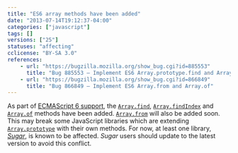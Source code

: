 ```yaml
---
title: "ES6 array methods have been added"
date: "2013-07-14T19:12:37-04:00"
categories: ["javascript"]
tags: []
versions: ["25"]
statuses: "affecting"
cclicense: "BY-SA 3.0"
references:
    - url: "https://bugzilla.mozilla.org/show_bug.cgi?id=885553"
      title: "Bug 885553 – Implement ES6 Array.prototype.find and Array.prototype.findIndex"
    - url: "https://bugzilla.mozilla.org/show_bug.cgi?id=866849"
      title: "Bug 866849 – Implement ES6 Array.from and Array.of"
---
```

As part of [ECMAScript 6 support](https://developer.mozilla.org/en-US/docs/Web/JavaScript/ECMAScript_6_support_in_Mozilla), the [`Array.find`](https://developer.mozilla.org/en-US/docs/Web/JavaScript/Reference/Global_Objects/Array/find), [`Array.findIndex`](https://developer.mozilla.org/en-US/docs/Web/JavaScript/Reference/Global_Objects/Array/findIndex) and [`Array.of`](https://developer.mozilla.org/en-US/docs/Web/JavaScript/Reference/Global_Objects/Array/of) methods have been added. [`Array.from`](https://developer.mozilla.org/en-US/docs/Web/JavaScript/Reference/Global_Objects/Array/from) will also be added soon. This may break some JavaScript libraries which are extending [`Array.prototype`](https://developer.mozilla.org/en-US/docs/Web/JavaScript/Reference/Global_Objects/Array/prototype) with their own methods. For now, at least one library, [*Sugar*](https://bugzilla.mozilla.org/show_bug.cgi?id=903755), is known to be affected. *Sugar* users should update to the latest version to avoid this conflict.
